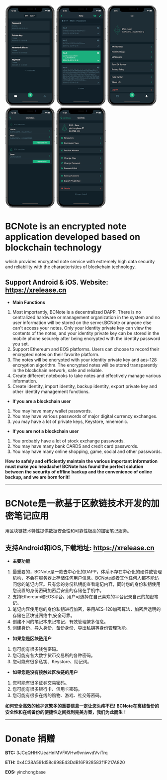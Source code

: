 <img src="./src/images/e1.png" width="160"> <img src="./src/images/e2.png" width="160"> <img src="./src/images/e3.png" width="160"> <img src="./src/images/e4.png" width="160"> <img src="./src/images/e5.png" width="160">

# BCNote is an encrypted note application developed based on blockchain technology
which provides encrypted note service with extremely high data security and reliability with the characteristics of blockchain technology.

## Support Android & iOS. Website: https://xrelease.cn

* **Main Functions**
1. Most importantly, BCNote is a decentralized DAPP. There is no centralized hardware or management organization in the system and no user information will be stored on the server.BCNote or anyone else can't access your notes. Only your identity private key can view the contents of the notes, and your identity private key can be stored in the mobile phone securely after being encrypted with the identity password you set.
2. Support Ethereum and EOS platforms. Users can choose to record their encrypted notes on their favorite platform.
3. The notes will be encrypted with your identity private key and aes-128 encryption algorithm. The encrypted notes will be stored transparently in the blockchain network, safe and reliable.
4. Create different notebooks to take notes and effectively manage various information.
5. Create identity, import identity, backup identity, export private key and other identity management functions.

* **If you are a blockchain user**
1. You may have many wallet passwords.
2. You may have various passwords of major digital currency exchanges.
3. you may have a lot of private keys, Keystore, mnemonic.

* **If you are not a blockchain user**
1. You probably have a lot of stock exchange passwords.
2. You may have many bank CARDS and credit card passwords.
3. You may have many online shopping, game, social and other passwords.

**How to safely and efficiently maintain the various important information must make you headache!**
**BCNote has found the perfect solution between the security of offline backup and the convenience of online backup, and we are born for it!**

--------

# BCNote是一款基于区款链技术开发的加密笔记应用
用区块链技术特性提供数据安全性和可靠性极高的加密笔记服务。
## 支持Android和iOS,下载地址: https://xrelease.cn

* **主要功能**
1. 最重要的，BCNote是一款去中心化的DAPP，体系不存在中心化的硬件或管理机构，不会在服务器上存储任何用户信息。BCNote或者其他任何人都不能访问您的笔记内容。只有您的身份私钥能查看笔记内容，同时您的身份私钥使用您设置的身份密码加密后安全的存储在手机中。
2. 支持Ethereum和EOS平台。用户可选择在自己喜欢的平台记录自己的加密笔记。
3. 笔记内容使用您的身份私钥进行加密，采用AES-128加密算法，加密后透明的存储在区块链网络中,安全可靠。
4. 创建不同的笔记本来记笔记，有效管理繁多信息。
5. 创建身份、导入身份、备份身份、导出私钥等身份管理功能。

* **如果您是区块链用户**
1. 您可能有很多钱包密码。
2. 您可能有各大数字货币交易所的各种密码。
3. 您可能有很多私钥、Keystore、助记词。

* **如果您是没有接触过区块链的用户**
1. 您可能有很多证券交易密码。
2. 您可能有很多银行卡、信用卡密码。
3. 您可能有很多在线的购物、游戏、社交等密码。

**如何安全高效的维护这繁多的重要信息一定让您头疼不已!** 
**BCNote在离线备份的安全性和在线备份的便捷性之间找到完美方案，我们为此而生！**

--------

# Donate 捐赠
**BTC:** 3JCqQHHKUeaHniMVFAVHw9vniwvdVviTrq

**ETH:** 0x4C38A591d58c698E43DdB16F928583f1F217A820

**EOS:** yinchongbase